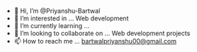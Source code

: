 - 👋 Hi, I’m @Priyanshu-Bartwal
- 👀 I’m interested in ... Web development
- 🌱 I’m currently learning ...
- 💞️ I’m looking to collaborate on ... Web development projects
- 📫 How to reach me ... bartwalpriyanshu00@gmail.com

<!---
Priyanshu-Bartwal/Priyanshu-Bartwal is a ✨ special ✨ repository because its `README.md` (this file) appears on your GitHub profile.
You can click the Preview link to take a look at your changes.
--->
